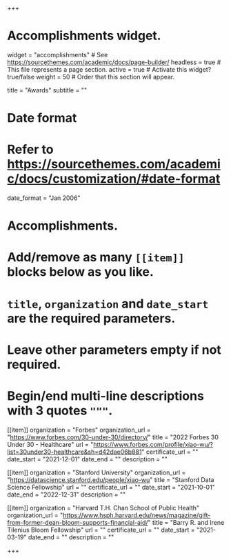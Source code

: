 +++
# Accomplishments widget.
widget = "accomplishments"  # See https://sourcethemes.com/academic/docs/page-builder/
headless = true  # This file represents a page section.
active = true  # Activate this widget? true/false
weight = 50  # Order that this section will appear.

title = "Awards"
subtitle = ""

# Date format
#   Refer to https://sourcethemes.com/academic/docs/customization/#date-format
date_format = "Jan 2006"

# Accomplishments.
#   Add/remove as many `[[item]]` blocks below as you like.
#   `title`, `organization` and `date_start` are the required parameters.
#   Leave other parameters empty if not required.
#   Begin/end multi-line descriptions with 3 quotes `"""`.

[[item]]
  organization = "Forbes"
  organization_url = "https://www.forbes.com/30-under-30/directory/"
  title = "2022 Forbes 30 Under 30 - Healthcare"
  url = "https://www.forbes.com/profile/xiao-wu/?list=30under30-healthcare&sh=d42dae06b881"
  certificate_url = ""
  date_start = "2021-12-01"
  date_end = ""
  description = ""

[[item]]
  organization = "Stanford University"
  organization_url = "https://datascience.stanford.edu/people/xiao-wu"
  title = "Stanford Data Science Fellowship"
  url = ""
  certificate_url = ""
  date_start = "2021-10-01"
  date_end = "2022-12-31"
  description = ""

[[item]]
  organization = "Harvard T.H. Chan School of Public Health"
  organization_url = "https://www.hsph.harvard.edu/news/magazine/gift-from-former-dean-bloom-supports-financial-aid/"
  title = "Barry R. and Irene Tilenius Bloom Fellowship"
  url = ""
  certificate_url = ""
  date_start = "2021-03-19"
  date_end = ""
  description = ""

+++
